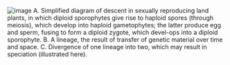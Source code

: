 ![image](https://user-images.githubusercontent.com/75465037/103788957-68d5b400-507a-11eb-9efd-3efb2c06f11a.png)
A. Simplified diagram of descent in sexually reproducing land plants, in which diploid sporophytes give rise to haploid spores (through meiosis), which develop into haploid gametophytes; the latter produce egg and sperm, fusing to form a diploid zygote, which devel-ops into a diploid sporophyte. B. A lineage, the result of transfer of genetic material over time and space. C. Divergence of one lineage into two, which may result in speciation (illustrated here).